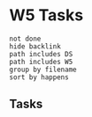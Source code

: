 # W5 Tasks
```tasks
not done
hide backlink
path includes DS
path includes W5
group by filename
sort by happens
```

## Tasks